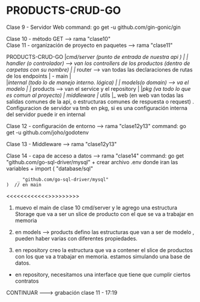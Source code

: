 # PRODUCTS-CRUD-GO

Clase 9 - Servidor Web 
    command: go get -u github.com/gin-gonic/gin

Clase 10 - método GET --> rama "clase10"   
Clase 11 - organización de proyecto en paquetes --> rama "clase11" 

PRODUCTS-CRUD-GO
    |__cmd/server (punto de entrada de nuestra api )
    |    |_ handler (o controlador) --> van los controllers de los productos (dentro de carpetas con su nombre)
    |    |_ router --> van todas las declaraciones de rutas de los endpoints
    |    - main
    |    
    |__internal (todo lo de manejo interno. lógica)
    |    |_ models(o domain) --> va el modelo
    |    |_ products --> van el service y el repository
    |
    |__pkg (va todo lo que es comun al proyecto)
         |_ middleware
         |_ utils 
         |_ web (en web van todas las salidas comunes de la api, o estructuras comunes de respuesta o request) .
        Configuracion de servidor va tmb en pkg, si es una configuración interna del servidor puede ir en internal



Clase 12 - configuración de entorno --> rama "clase12y13" 
    command: go get -u github.com/joho/godotenv

Clase 13 - Middleware --> rama "clase12y13" 

Clase 14 - capa de acceso a datos --> rama "clase14" 
    command: go get "github.com/go-sql-driver/mysql" +  crear archivo .env donde iran las variables
    +
    import (
        "database/sql"

        _ "github.com/go-sql-driver/mysql"
    )  // en main

<<<<<<<<<<<<<FLUJO>>>>>>>>>>

1) muevo el main de clase 10 cmd/server y le agrego una estructura Storage que va a ser un slice de producto con el que se va a trabajar en memoria

2) en models --> products defino las estructuras que van a ser de modelo , pueden haber varias con diferentes propiedades.

3) en repository creo la estructura que va a contener el slice de productos con los que va a trabajar en memoria. estamos simulando una base de datos.
 - en repository, necesitamos una interface que tiene que cumplir ciertos contratos



 CONTINUAR ---> grabación clase 11 - 17:19 